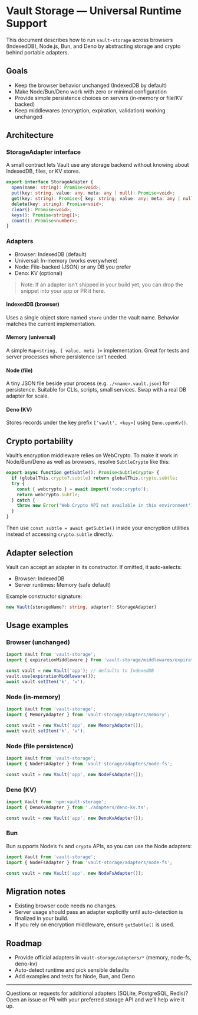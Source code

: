 # Vault Storage — Universal Runtime Support

This document describes how to run `vault-storage` across browsers (IndexedDB), Node.js, Bun, and Deno by abstracting storage and crypto behind portable adapters.

## Goals

- Keep the browser behavior unchanged (IndexedDB by default)
- Make Node/Bun/Deno work with zero or minimal configuration
- Provide simple persistence choices on servers (in-memory or file/KV backed)
- Keep middlewares (encryption, expiration, validation) working unchanged

## Architecture

### StorageAdapter interface

A small contract lets Vault use any storage backend without knowing about IndexedDB, files, or KV stores.

```ts
export interface StorageAdapter {
  open(name: string): Promise<void>;
  put(key: string, value: any, meta: any | null): Promise<void>;
  get(key: string): Promise<{ key: string; value: any; meta: any | null } | null>;
  delete(key: string): Promise<void>;
  clear(): Promise<void>;
  keys(): Promise<string[]>;
  count(): Promise<number>;
}
```

### Adapters

- Browser: IndexedDB (default)
- Universal: In-memory (works everywhere)
- Node: File-backed (JSON) or any DB you prefer
- Deno: KV (optional)

> Note: If an adapter isn’t shipped in your build yet, you can drop the snippet into your app or PR it here.

#### IndexedDB (browser)

Uses a single object store named `store` under the vault name. Behavior matches the current implementation.

#### Memory (universal)

A simple `Map<string, { value, meta }>` implementation. Great for tests and server processes where persistence isn’t needed.

#### Node (file)

A tiny JSON file beside your process (e.g. `./<name>.vault.json`) for persistence. Suitable for CLIs, scripts, small services. Swap with a real DB adapter for scale.

#### Deno (KV)

Stores records under the key prefix `['vault', <key>]` using `Deno.openKv()`.

## Crypto portability

Vault’s encryption middleware relies on WebCrypto. To make it work in Node/Bun/Deno as well as browsers, resolve `SubtleCrypto` like this:

```ts
export async function getSubtle(): Promise<SubtleCrypto> {
  if (globalThis.crypto?.subtle) return globalThis.crypto.subtle;
  try {
    const { webcrypto } = await import('node:crypto');
    return webcrypto.subtle;
  } catch {
    throw new Error('Web Crypto API not available in this environment');
  }
}
```

Then use `const subtle = await getSubtle()` inside your encryption utilities instead of accessing `crypto.subtle` directly.

## Adapter selection

Vault can accept an adapter in its constructor. If omitted, it auto-selects:

- Browser: IndexedDB
- Server runtimes: Memory (safe default)

Example constructor signature:

```ts
new Vault(storageName?: string, adapter?: StorageAdapter)
```

## Usage examples

### Browser (unchanged)

```ts
import Vault from 'vault-storage';
import { expirationMiddleware } from 'vault-storage/middlewares/expiration';

const vault = new Vault('app'); // defaults to IndexedDB
vault.use(expirationMiddleware());
await vault.setItem('k', 'v');
```

### Node (in-memory)

```ts
import Vault from 'vault-storage';
import { MemoryAdapter } from 'vault-storage/adapters/memory';

const vault = new Vault('app', new MemoryAdapter());
await vault.setItem('k', 'v');
```

### Node (file persistence)

```ts
import Vault from 'vault-storage';
import { NodeFsAdapter } from 'vault-storage/adapters/node-fs';

const vault = new Vault('app', new NodeFsAdapter());
```

### Deno (KV)

```ts
import Vault from 'npm:vault-storage';
import { DenoKvAdapter } from './adapters/deno-kv.ts';

const vault = new Vault('app', new DenoKvAdapter());
```

### Bun

Bun supports Node’s `fs` and `crypto` APIs, so you can use the Node adapters:

```ts
import Vault from 'vault-storage';
import { NodeFsAdapter } from 'vault-storage/adapters/node-fs';

const vault = new Vault('app', new NodeFsAdapter());
```

## Migration notes

- Existing browser code needs no changes.
- Server usage should pass an adapter explicitly until auto-detection is finalized in your build.
- If you rely on encryption middleware, ensure `getSubtle()` is used.

## Roadmap

- Provide official adapters in `vault-storage/adapters/*` (memory, node-fs, deno-kv)
- Auto-detect runtime and pick sensible defaults
- Add examples and tests for Node, Bun, and Deno

---

Questions or requests for additional adapters (SQLite, PostgreSQL, Redis)? Open an issue or PR with your preferred storage API and we’ll help wire it up.